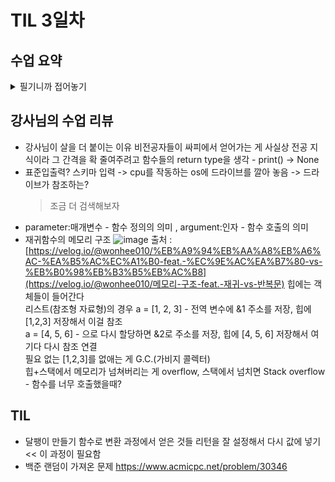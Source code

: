 # TIL 3일차

## 수업 요약
<details>
<summary>필기니까 접어놓기</summary>

<!-- summary 아래 한칸 공백 두어야함 -->
### 함수

![image](https://github.com/user-attachments/assets/be186c10-66bb-4d9b-ab03-e400da2c3c6c)


- Docstring : 설명서 """ 내용 """
- return 없다면 return None 자동으로 붙여준다

![image](https://github.com/user-attachments/assets/f232a255-d39c-452f-b993-b25c936f27b4)


- 키워드 인자는 위치인자를 다 소비해야!
  
![image](https://github.com/user-attachments/assets/6cf714eb-2738-4abc-9643-6f1bede27b8c)

- 정해지지 않은 개수의 인자를 처리할 땐 *을 붙이기   
- tuple

![image](https://github.com/user-attachments/assets/7fdd8ae6-6fcc-4255-b8fb-78f59555e2d8)

- 정해지지 않은 개수의 키워드 인자를 처리할 땐 **을 붙이기
- dict

![image](https://github.com/user-attachments/assets/63c26200-fbd4-4a99-bdb2-b941d4907ea0)

- 함수 위치 인자 권장 작성순서
  위치 기본 가변 가변키워드

### Recursive Function 재귀함수  
  뭔지 알지? 스스로를 다시 호출하는 함수 반복  
  항상 종료 조건을 명확히, 종료 조건을 향할 수 있는 반복을 구성  

### Built-in Function 내장함수
- 파이썬이 기본적으로 제공해서 import 없이 쓸 수 있는
- ex) len, max min, sum, sorted(정렬)
  > https://docs.python.org/ko/3.13/index.html
  > 자습서 부분은 커리큘럼에 가까움
  
  ![image](https://github.com/user-attachments/assets/6036439d-b0b0-47d4-8c23-6090cfddee49)

 - 공식문서에서 다음과 같은 내장함수를 확인할 수 있다.  

#### map
- 순회 가능한 데이터 구조(iterable)의 모든 요소에 함수를 적용하고 결과를 map으로 반환
  ```python
  numbers = [1, 2, 3]
  result = map(str, numbers)
  print(result)  # <map object at 0x00000259A3249D760>
  print(list(result))  # ['1', '2', '3']
  ```
#### zip
- 임의의(*을 보면 알 수 있다) iterable을 모아 튜플을 원소로 하는 zip으로 반환
  ```python
  girls = ['jane', 'ashley']
  boys = ['peter', 'jay']
  pair = zip(girls, boys)
  print(pair)  # <zip object at 0x000001C76DE58700>
  print(list(pair))  # [('jane', 'peter'), ('ashley', 'jay')]
  ```
- 2차원 리스트 조회할 때 유용하게 사용 가능
  ```python
  scores = [
    [10, 20, 30],
    [40, 50, 39],
    [20, 40, 50],
  ]
  for score in zip(*scores):
      print(score)
  ```

#### golbal? local?
  
- Name Resoultion 이름 검색 규칙
  
    LEGB rule  
    Local 지역 범위  
    Enclosed 지역범위 한 단위 위  
    Global  최상단  
    Built-in 정의 없이도 사용 가능  
  
  **함수 내에서 바깥 Scope의 변수에 접근 가능하나 수정은 불가능**

- global 키워드?  
  여러 개의 함수에서 컨트롤하는 변수를 글로벌로 지정할 때 유용
  global 선언 전에 참조를 하면 안 된다  
  매개변수로 global 선언하지 마라

#### 함수 스타일 가이드
- 길어도 되니까 이름만 보고도 역할 알아보게 써라
- 동사_명사, 동사_형용사_명사, get/set_무언가
- 하나의 함수에는 하나의 책임만-효율적인 유지 보수를 위해 하는 것

#### Packing 패킹
- 콤마로 묶어서 할당하면 자동으로 튜플로
- *변수명을 사용하면 '나머지 모든 값'이 리스트로
  ```python
  numbers = [1, 2, 3, 4, 5]
  a, *b, c = numbers
  print(a)  # 1
  print(b)  # [2, 3, 4]
  print(c)  # 5
  ```
- *매개변수를 사용하면 호출 시 패킹해서 사용가능 (이때 내부에선 튜플)  
  print가 이 경우
  ```python
  def my_func(*args):
    print(args)  # (1, 2, 3, 4, 5)
    print(type(args))  # <class 'tuple'>
  ```

#### Unpacking 언패킹
- 콤마로 묶어서 할당하면 자동으로 각 변수에 할당됨(b, c = map() 기억)
- 호출할 때 *변수명을 하면 풀어서 개별인자 넘길 수 있음
  ```python
  def my_function(x, y, z):
    print(x, y, z)  

  names = ['alice', 'jane', 'peter']
  my_function(*names)  # alice jane peter
  ```
- **는 딕셔너리의 키-값 쌍을 분리해 값으로 전달
  ```python
  def my_function(x, y, z):
    print(x, y, z)
  my_dict = {'x': 1, 'y': 2, 'z': 3}
  my_function(**my_dict)  # 1 2 3
  ```

#### Lambda expressions 람다 표현식
- 한 줄로 간단한 함수 정의하는 것
```python
sum()
lambda x, y: x + y
```
- map에 활용 가능
```
numbers = [1, 2, 3, 4, 5]
list(map(lambda x: x**2, numbers))
```


</details>


## 강사님의 수업 리뷰
- 강사님이 살을 더 붙이는 이유
  비전공자들이 싸피에서 얻어가는 게 사실상 전공 지식이라 그 간격을 확 줄여주려고
  함수들의 return type을 생각 - print() -> None
- 표준입출력? 스키마 입력 -> cpu를 작동하는 os에 드라이브를 깔아 놓음 -> 드라이브가 참조하는?
  > 조금 더 검색해보자
- parameter:매개변수 - 함수 정의의 의미 , argument:인자 - 함수 호출의 의미
- 재귀함수의 메모리 구조
  ![image](https://github.com/user-attachments/assets/217ae800-9f18-43ce-8a55-56e2b0b7dc03)
  출처 : [https://velog.io/@wonhee010/%EB%A9%94%EB%AA%A8%EB%A6%AC-%EA%B5%AC%EC%A1%B0-feat.-%EC%9E%AC%EA%B7%80-vs-%EB%B0%98%EB%B3%B5%EB%AC%B8](https://velog.io/@wonhee010/메모리-구조-feat.-재귀-vs-반복문)
  힙에는 객체들이 들어간다  
  리스트(참조형 자료형)의 경우
  a = [1, 2, 3] - 전역 변수에 &1 주소를 저장, 힙에 [1,2,3] 저장해서 이걸 참조  
  a = [4, 5, 6] - 으로 다시 할당하면 &2로 주소를 저장, 힙에 [4, 5, 6] 저장해서 여기다 다시 참조 연결  
  필요 없는 [1,2,3]를 없애는 게 G.C.(가비지 콜렉터)  
  힙+스택에서 메모리가 넘쳐버리는 게 overflow, 스택에서 넘치면 Stack overflow - 함수를 너무 호출했을때?  
  
  
  

## TIL
- 달팽이 만들기 함수로 변환 과정에서 얻은 것들
  리턴을 잘 설정해서 다시 값에 넣기<< 이 과정이 필요함
- 백준 랜덤이 가져온 문제 https://www.acmicpc.net/problem/30346
  
